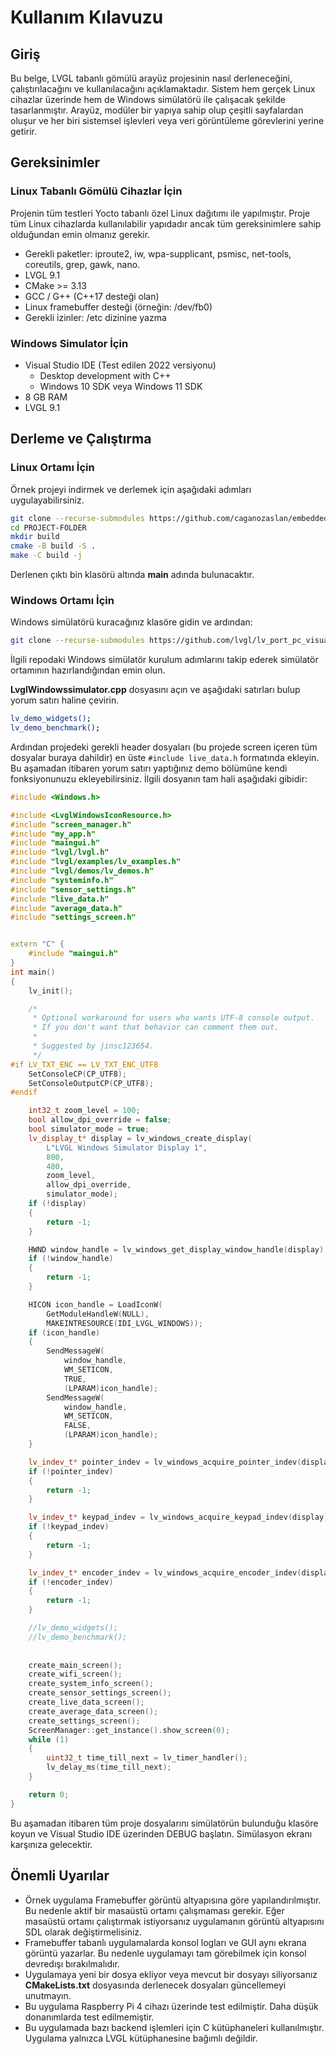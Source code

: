 # Kullanım Kılavuzu

## Giriş

Bu belge, LVGL tabanlı gömülü arayüz projesinin nasıl derleneceğini, çalıştırılacağını ve kullanılacağını açıklamaktadır. Sistem hem gerçek Linux cihazlar üzerinde hem de Windows simülatörü ile çalışacak şekilde tasarlanmıştır. Arayüz, modüler bir yapıya sahip olup çeşitli sayfalardan oluşur ve her biri sistemsel işlevleri veya veri görüntüleme görevlerini yerine getirir.

## Gereksinimler

### Linux Tabanlı Gömülü Cihazlar İçin

Projenin tüm testleri Yocto tabanlı özel Linux dağıtımı ile yapılmıştır. Proje tüm Linux cihazlarda kullanılabilir yapıdadır ancak tüm gereksinimlere sahip olduğundan emin olmanız gerekir.

- Gerekli paketler: iproute2, iw, wpa-supplicant, psmisc, net-tools, coreutils, grep, gawk, nano.
- LVGL 9.1
- CMake >= 3.13
- GCC / G++ (C++17 desteği olan)
- Linux framebuffer desteği (örneğin: /dev/fb0)
- Gerekli izinler: /etc dizinine yazma


### Windows Simulator İçin

- Visual Studio IDE (Test edilen 2022 versiyonu)
  - Desktop development with C++
  - Windows 10 SDK veya Windows 11 SDK
- 8 GB RAM
- LVGL 9.1

## Derleme ve Çalıştırma

### Linux Ortamı İçin

Örnek projeyi indirmek ve derlemek için aşağıdaki adımları uygulayabilirsiniz.

```bash
git clone --recurse-submodules https://github.com/caganozaslan/embedded-lvgl-ui-example/src
cd PROJECT-FOLDER
mkdir build
cmake -B build -S .
make -C build -j
```

Derlenen çıktı bin klasörü altında **main** adında bulunacaktır.


### Windows Ortamı İçin

Windows simülatörü kuracağınız klasöre gidin ve ardından: 

```bash
git clone --recurse-submodules https://github.com/lvgl/lv_port_pc_visual_studio.git
```

İlgili repodaki Windows simülatör kurulum adımlarını takip ederek simülatör ortamının hazırlandığından emin olun.

**LvglWindowssimulator.cpp** dosyasını açın ve aşağıdaki satırları bulup yorum satırı haline çevirin.

```bash
lv_demo_widgets();
lv_demo_benchmark();
```

Ardından projedeki gerekli header dosyaları (bu projede screen içeren tüm dosyalar buraya dahildir) en üste `#include live_data.h` formatında ekleyin. Bu aşamadan itibaren yorum satırı yaptığınız demo bölümüne kendi fonksiyonunuzu ekleyebilirsiniz. İlgili dosyanın tam hali aşağıdaki gibidir:

```cpp
#include <Windows.h>

#include <LvglWindowsIconResource.h>
#include "screen_manager.h"
#include "my_app.h"
#include "maingui.h"
#include "lvgl/lvgl.h"
#include "lvgl/examples/lv_examples.h"
#include "lvgl/demos/lv_demos.h"
#include "systeminfo.h"
#include "sensor_settings.h"
#include "live_data.h"
#include "average_data.h"
#include "settings_screen.h"


extern "C" {
    #include "maingui.h"
}
int main()
{
    lv_init();

    /*
     * Optional workaround for users who wants UTF-8 console output.
     * If you don't want that behavior can comment them out.
     *
     * Suggested by jinsc123654.
     */
#if LV_TXT_ENC == LV_TXT_ENC_UTF8
    SetConsoleCP(CP_UTF8);
    SetConsoleOutputCP(CP_UTF8);
#endif

    int32_t zoom_level = 100;
    bool allow_dpi_override = false;
    bool simulator_mode = true;
    lv_display_t* display = lv_windows_create_display(
        L"LVGL Windows Simulator Display 1",
        800,
        480,
        zoom_level,
        allow_dpi_override,
        simulator_mode);
    if (!display)
    {
        return -1;
    }

    HWND window_handle = lv_windows_get_display_window_handle(display);
    if (!window_handle)
    {
        return -1;
    }

    HICON icon_handle = LoadIconW(
        GetModuleHandleW(NULL),
        MAKEINTRESOURCE(IDI_LVGL_WINDOWS));
    if (icon_handle)
    {
        SendMessageW(
            window_handle,
            WM_SETICON,
            TRUE,
            (LPARAM)icon_handle);
        SendMessageW(
            window_handle,
            WM_SETICON,
            FALSE,
            (LPARAM)icon_handle);
    }

    lv_indev_t* pointer_indev = lv_windows_acquire_pointer_indev(display);
    if (!pointer_indev)
    {
        return -1;
    }

    lv_indev_t* keypad_indev = lv_windows_acquire_keypad_indev(display);
    if (!keypad_indev)
    {
        return -1;
    }

    lv_indev_t* encoder_indev = lv_windows_acquire_encoder_indev(display);
    if (!encoder_indev)
    {
        return -1;
    }

    //lv_demo_widgets();
    //lv_demo_benchmark();
    
	
    create_main_screen();
    create_wifi_screen();
    create_system_info_screen();
    create_sensor_settings_screen(); 
    create_live_data_screen();
    create_average_data_screen();
    create_settings_screen();
    ScreenManager::get_instance().show_screen(0); 
    while (1)
    {
        uint32_t time_till_next = lv_timer_handler();
        lv_delay_ms(time_till_next);
    }

    return 0;
}
```

Bu aşamadan itibaren tüm proje dosyalarını simülatörün bulunduğu klasöre koyun ve Visual Studio IDE üzerinden DEBUG başlatın. Simülasyon ekranı karşınıza gelecektir.

## Önemli Uyarılar

- Örnek uygulama Framebuffer görüntü altyapısına göre yapılandırılmıştır. Bu nedenle aktif bir masaüstü ortamı çalışmaması gerekir. Eğer masaüstü ortamı çalıştırmak istiyorsanız uygulamanın görüntü altyapısını SDL olarak değiştirmelisiniz.
- Framebuffer tabanlı uygulamalarda konsol logları ve GUI aynı ekrana görüntü yazarlar. Bu nedenle uygulamayı tam görebilmek için konsol devredışı bırakılmalıdır.
- Uygulamaya yeni bir dosya ekliyor veya mevcut bir dosyayı siliyorsanız **CMakeLists.txt** dosyasında derlenecek dosyaları güncellemeyi unutmayın.
- Bu uygulama Raspberry Pi 4 cihazı üzerinde test edilmiştir. Daha düşük donanımlarda test edilmemiştir.
- Bu uygulamada bazı backend işlemleri için C kütüphaneleri kullanılmıştır. Uygulama yalnızca LVGL kütüphanesine bağımlı değildir.